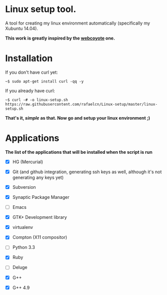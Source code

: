 Linux setup tool.
===========

A tool for creating my linux environment automatically (specifically my Xubuntu 14.04).

__This work is greatly inspired by the [webcoyote](https://github.com/webcoyote/linux-setup) one.__

Installation
===

If you don't have curl yet:

`~$ sudo apt-get install curl -qq -y`

If you already have curl:

`~$ curl -# -o linux-setup.sh https://raw.githubusercontent.com/rafaelcn/Linux-setup/master/linux-setup.sh`

__That's it, *simple* as that. Now go and setup your linux environment ;)__

Applications
===

__The list of the applications that will be installed when the script is run__

 - [x] HG (Mercurial)
 - [x] Git (and github integration, generating ssh keys as well, although it's not generating any keys yet)
 - [X] Subversion
 - [x] Synaptic Package Manager
 - [ ] Emacs
 - [X] GTK+ Development library
 - [X] virtualenv
 - [X] Compton (X11 compositor)
 - [ ] Python 3.3
 - [x] Ruby
 - [ ] Deluge
 - [X] G++
 - [X] G++ 4.9

